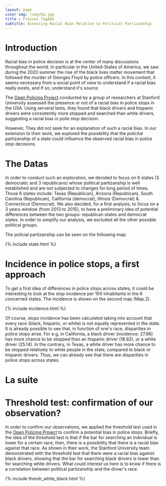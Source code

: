 ```yaml
---
layout: page
cover-img: /img/bg.jpg
title : Fraises TagADA
subtitle: Assessing Racial Bias Relative to Political Partizanship
---
```


# Introduction

Racial bias in police decision is at the center of many discussions throughout the world. In particular in the United-States of America, we saw during the 2020 summer the rise of the black lives matter movement that followed the murder of Georges Floyd by police officers. In this context, it seems necessary from a social point of view to understand if a racial bias really exists, and if so, understand it's source.

The <a href="https://openpolicing.stanford.edu">Open Policing Project</a> conducted by a group of researchers at Stanford University assessed the presence or not of a racial bias in police stops in the USA. Using serveral tests, they found that black drivers and hispanic drivers were consistently more stopped and searched than white drivers, suggesting a racial bias in polie stop decision.

However, They did not seek for an explanation of such a racial bias. In our extension to their work, we explored the possibility that the policital partizanship of a state could influence the observed racial bias in police stop decisions.

# The Datas

In order to conduct such an exploration, we decided to focus on 6 states (3 democratic and 3 republicans) whose political partizanship is well established and are not subjected to changes for long period of times. Those 6 states include: Texas (Republican), Arizona (Republican), South Carolina (Republican), California (democrat), Illinois (Democrat) & Connecticut (Democrat). We also decided, for a first analysis, to focus on a 3 years window (from 2013 to 2015), to have a preliminary idea of potential differences between the two groups: republican states and democrat states. In order to simplify our analysis, we excluded all the other possible political groups.

The policial partizanship can be seen on the following map:

{% include state.html %}

# Incidence in police stops, a first approach

To get a first idea of differences in police stops across states, it could be interesting to look at the stop incidence per 100 inhabitants in the 6 concerned states. The incidence is shown on the second map (Map.2).

{% include incidence.html %}

Of course, stops incidence has been calculated taking into account that every race (black, hispanic, or white) is not equally represented in the state.
It is already possible to see that, in function of one's race, disparities in police stops arise. For e.g, in California, a black driver (incidence: 27.86) has more chance to be stopped than an hispanic driver (18.62), or a white driver (25.14). In the contrary, in Texas, a white driver has more chance to be stopped relatively to white people in the state, compared to black or hispanic drivers.
Thus, we can already see that there are disparities in police stops across states.

# La suite

# Threshold test: confirmation of our observation?

In order to confirm our observations, we applied the threshold test used in the <a href="https://openpolicing.stanford.edu">Open Policing Project</a> to confirm a potential bias in police stops.
Briefly, the idea of the threshold test is that if the bar for searching an individual is lower for a certain race, then, there is a possibility that there is a racial bias against that race. As shown in their work, the Stanford University team demonstrated with the threshold test that there were a racial bias against black drivers, showing that the bar for searching black drivers is lower than for searching white drivers. What could interest us here is to know if there is a correlation between political partizanship and the driver's race.

{% include thresh_white_black.html %}
